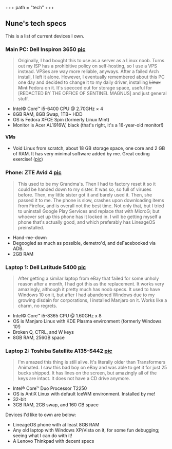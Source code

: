 +++
path = "tech"
+++

## Nune's tech specs

This is a list of current devices I own.

### Main PC: Dell Inspiron 3650 [pic](/dellpc.png)
> Originally, I had bought this to use as a server as a Linux noob. Turns out my ISP has a prohibitive policy on self-hosting, so I use a VPS instead. VPSes are way more reliable, anyways. After a failed Arch install, I left it alone. However, I eventually remembered about this PC one day and decided to change it to my daily driver, installing ~~Linux Mint~~ Fedora on it. It's specced out for storage space, useful for [REDACTED BY THE OFFICE OF SENTINEL MAGNUS] and just general stuff.
* Intel© Core™ i5-6400 CPU @ 2.70GHz × 4
* 8GB RAM, 8GB Swap, 1TB~ HDD
* OS is Fedora XFCE Spin (formerly Linux Mint)
* Monitor is Acer AL1916W, black (that's right, it's a 16-year-old monitor!)
#### VMs
* Void Linux from scratch, about 18 GB storage space, one core and 2 GB of RAM. It has very minimal software added by me. Great coding exercise! ([pic](/dellpcvoid.png))

### Phone: ZTE Avid 4 [pic](/ztephone.png)
> This used to be my Grandma's. Then I had to factory reset it so it could be handed down to my sister. It was so, so full of viruses before. Then, my little sister got it and barely used it. Then, she passed it to me. The phone is slow, crashes upon downloading items from Firefox, and is overall not the best time. Not only that, but I tried to uninstall Google Play Services and replace that with MicroG; but whoever set up this phone has it locked in. I will be getting myself a phone that's actually good, and which preferably has LineageOS preinstalled.
* Hand-me-down
* Degoogled as much as possible, demetro'd, and deFacebooked via ADB.
* 2GB RAM

### Laptop 1: Dell Latitude 5400 [pic](/delllaptop.png)
> After getting a similar laptop from eBay that failed for some unholy reason after a month, I had got this as the replacement. It works very amazingly, although it pretty much has noob specs. It used to have Windows 10 on it, but after I had abandoned Windows due to my growing disdain for corporations, I installed Manjaro on it. Works like a charm, no regrets.
* Intel© Core™ i5-8365 CPU @ 1.60GHz x 8
* OS is Manjaro Linux with KDE Plasma environment (formerly Windows 10!)
* Broken Q, CTRL, and W keys
* 8GB RAM, 256GB space

### Laptop 2: Toshiba Satellite A135-S442 [pic](/toshibalaptop.png)
> I'm amazed this thing is still alive. It's literally older than Transformers Animated. I saw this bad boy on eBay and was able to get it for just 25 bucks shipped. It has lines on the screen, but amazingly all of the keys are intact. It does not have a CD drive anymore.
* Intel® Core™ Duo Processor T2250
* OS is AntiX Linux with default IceWM environment. Installed by me!
* 32-bit
* 3GB RAM, 2GB swap, and 160 GB space

Devices I'd like to own are below:
* LineageOS phone with at least 8GB RAM
* Any old laptop with Windows XP/Vista on it, for some fun debugging; seeing what I can do with it!
* A Lenovo Thinkpad with decent specs
